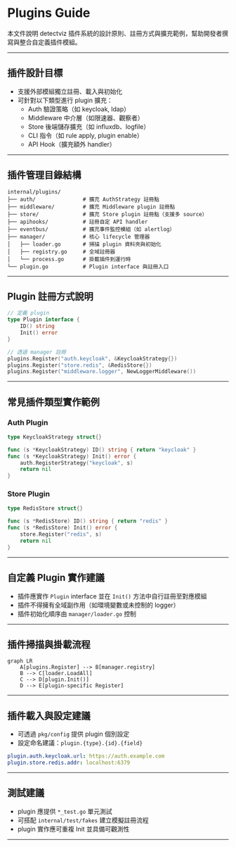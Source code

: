 

# Plugins Guide

本文件說明 detectviz 插件系統的設計原則、註冊方式與擴充範例，幫助開發者撰寫與整合自定義插件模組。

---

## 插件設計目標

- 支援外部模組獨立註冊、載入與初始化
- 可針對以下類型進行 plugin 擴充：
  - Auth 驗證策略（如 keycloak, ldap）
  - Middleware 中介層（如限速器、觀察者）
  - Store 後端儲存擴充（如 influxdb、logfile）
  - CLI 指令（如 rule apply, plugin enable）
  - API Hook（擴充額外 handler）

---

## 插件管理目錄結構

```
internal/plugins/
├── auth/               # 擴充 AuthStrategy 註冊點
├── middleware/         # 擴充 Middleware plugin 註冊點
├── store/              # 擴充 Store plugin 註冊點（支援多 source）
├── apihooks/           # 註冊自定 API handler
├── eventbus/           # 擴充事件監控模組（如 alertlog）
├── manager/            # 核心 lifecycle 管理器
│   ├── loader.go       # 掃描 plugin 資料夾與初始化
│   ├── registry.go     # 全域註冊器
│   └── process.go      # 掛載插件到運行時
└── plugin.go           # Plugin interface 與註冊入口
```

---

## Plugin 註冊方式說明

```go
// 定義 plugin
type Plugin interface {
    ID() string
    Init() error
}

// 透過 manager 註冊
plugins.Register("auth.keycloak", &KeycloakStrategy{})
plugins.Register("store.redis", &RedisStore{})
plugins.Register("middleware.logger", NewLoggerMiddleware())
```

---

## 常見插件類型實作範例

### Auth Plugin

```go
type KeycloakStrategy struct{}

func (s *KeycloakStrategy) ID() string { return "keycloak" }
func (s *KeycloakStrategy) Init() error {
    auth.RegisterStrategy("keycloak", s)
    return nil
}
```

### Store Plugin

```go
type RedisStore struct{}

func (s *RedisStore) ID() string { return "redis" }
func (s *RedisStore) Init() error {
    store.Register("redis", s)
    return nil
}
```

---

## 自定義 Plugin 實作建議

- 插件應實作 `Plugin` interface 並在 `Init()` 方法中自行註冊至對應模組
- 插件不得擁有全域副作用（如環境變數或未控制的 logger）
- 插件初始化順序由 `manager/loader.go` 控制

---

## 插件掃描與掛載流程

```mermaid
graph LR
    A[plugins.Register] --> B[manager.registry]
    B --> C[loader.LoadAll]
    C --> D[plugin.Init()]
    D --> E[plugin-specific Register]
```

---

## 插件載入與設定建議

- 可透過 `pkg/config` 提供 plugin 個別設定
- 設定命名建議：`plugin.{type}.{id}.{field}`

```yaml
plugin.auth.keycloak.url: https://auth.example.com
plugin.store.redis.addr: localhost:6379
```

---

## 測試建議

- plugin 應提供 `*_test.go` 單元測試
- 可搭配 `internal/test/fakes` 建立模擬註冊流程
- plugin 實作應可重複 Init 並具備可觀測性

---